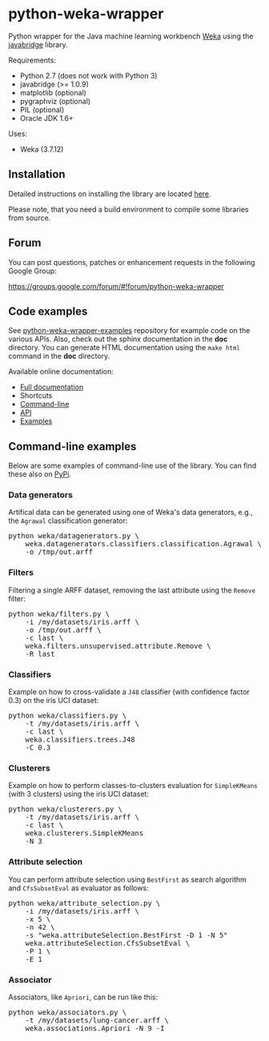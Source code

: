 # python-weka-wrapper

Python wrapper for the Java machine learning workbench [Weka](http://www.cs.waikato.ac.nz/~ml/weka/)
using the [javabridge](https://pypi.python.org/pypi/javabridge) library.

Requirements:

* Python 2.7 (does not work with Python 3)
 * javabridge (>= 1.0.9)
 * matplotlib (optional)
 * pygraphviz (optional)
 * PIL (optional)
* Oracle JDK 1.6+

Uses:
* Weka (3.7.12)

## Installation

Detailed instructions on installing the library are located
[here](http://pythonhosted.org/python-weka-wrapper/install.html).

Please note, that you need a build environment to compile some libraries from source.

## Forum

You can post questions, patches or enhancement requests in the following Google Group:

https://groups.google.com/forum/#!forum/python-weka-wrapper

## Code examples
See [python-weka-wrapper-examples](https://github.com/fracpete/python-weka-wrapper-examples)
repository for example code on the various APIs. Also, check out the sphinx
documentation in the **doc** directory. You can generate HTML documentation
using the `make html` command in the **doc** directory.

Available online documentation:
* [Full documentation](http://pythonhosted.org/python-weka-wrapper/)
* Shortcuts
 * [Command-line](http://pythonhosted.org/python-weka-wrapper/commandline.html)
 * [API](http://pythonhosted.org/python-weka-wrapper/api.html)
 * [Examples](http://pythonhosted.org/python-weka-wrapper/examples.html)

## Command-line examples

Below are some examples of command-line use of the library. You can find these also
on [PyPi](http://pythonhosted.org/python-weka-wrapper/commandline.html).

### Data generators

Artifical data can be generated using one of Weka's data generators, e.g., the `Agrawal` classification generator:

<pre>
python weka/datagenerators.py \
    weka.datagenerators.classifiers.classification.Agrawal \
    -o /tmp/out.arff
</pre>

### Filters

Filtering a single ARFF dataset, removing the last attribute using the `Remove` filter:

<pre>
python weka/filters.py \
    -i /my/datasets/iris.arff \
    -o /tmp/out.arff \
    -c last \
    weka.filters.unsupervised.attribute.Remove \
    -R last
</pre>

### Classifiers

Example on how to cross-validate a `J48` classifier (with confidence factor 0.3) on the iris UCI dataset:

<pre>
python weka/classifiers.py \
    -t /my/datasets/iris.arff \
    -c last \
    weka.classifiers.trees.J48
    -C 0.3
</pre>

### Clusterers

Example on how to perform classes-to-clusters evaluation for `SimpleKMeans` (with 3 clusters) using the iris UCI dataset:

<pre>
python weka/clusterers.py \
    -t /my/datasets/iris.arff \
    -c last \
    weka.clusterers.SimpleKMeans
    -N 3
</pre>

### Attribute selection

You can perform attribute selection using `BestFirst` as search algorithm and `CfsSubsetEval` as evaluator as follows:

<pre>
python weka/attribute_selection.py \
    -i /my/datasets/iris.arff \
    -x 5 \
    -n 42 \
    -s "weka.attributeSelection.BestFirst -D 1 -N 5"
    weka.attributeSelection.CfsSubsetEval \
    -P 1 \
    -E 1
</pre>

### Associator

Associators, like `Apriori`, can be run like this:

<pre>
python weka/associators.py \
    -t /my/datasets/lung-cancer.arff \
    weka.associations.Apriori -N 9 -I
</pre>
